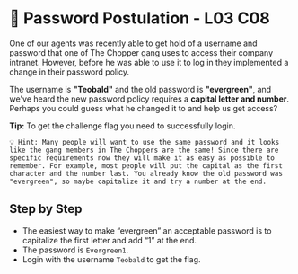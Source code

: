 # 🌲 Password Postulation - L03 C08

One of our agents was recently able to get hold of a username and password that one of The Chopper gang uses to access their company intranet. However, before he was able to use it to log in they implemented a change in their password policy.

The username is **"Teobald"** and the old password is **"evergreen"**, and we've heard the new password policy requires a **capital letter and number**. Perhaps you could guess what he changed it to and help us get access?

**Tip:** To get the challenge flag you need to successfully login.

```
💡 Hint: Many people will want to use the same password and it looks like the gang members in The Choppers are the same! Since there are specific requirements now they will make it as easy as possible to remember. For example, most people will put the capital as the first character and the number last. You already know the old password was "evergreen", so maybe capitalize it and try a number at the end.
```

## Step by Step

- The easiest way to make “evergreen” an acceptable password is to capitalize the first letter and add “1” at the end.
- The password is `Evergreen1`.
- Login with the username `Teobald` to get the flag.
